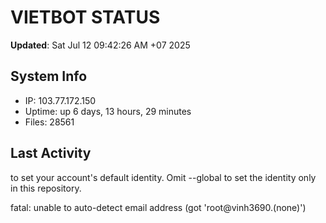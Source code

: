 # VIETBOT STATUS
**Updated**: Sat Jul 12 09:42:26 AM +07 2025

## System Info
- IP: 103.77.172.150
- Uptime: up 6 days, 13 hours, 29 minutes
- Files: 28561

## Last Activity

to set your account's default identity.
Omit --global to set the identity only in this repository.

fatal: unable to auto-detect email address (got 'root@vinh3690.(none)')
